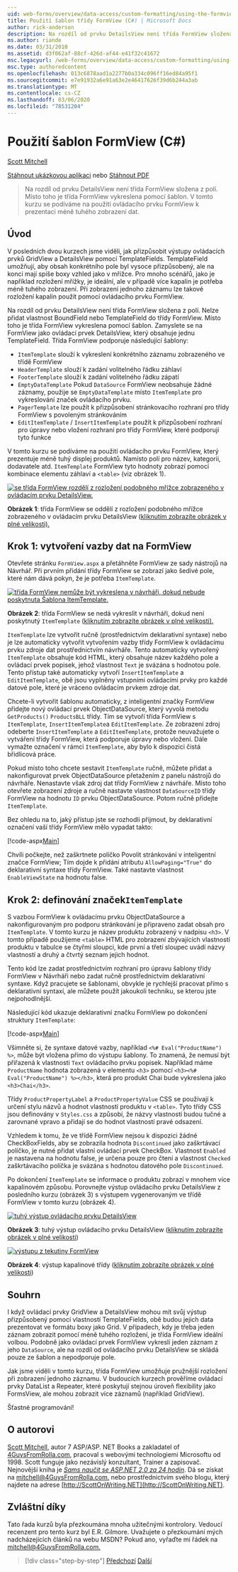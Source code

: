 ```yaml
---
uid: web-forms/overview/data-access/custom-formatting/using-the-formview-s-templates-cs
title: Použití šablon třídy FormView (C#) | Microsoft Docs
author: rick-anderson
description: Na rozdíl od prvku DetailsView není třída FormView složena z polí. Místo toho je třída FormView vykreslena pomocí šablon. V tomto kurzu se podíváme na použití F...
ms.author: riande
ms.date: 03/31/2010
ms.assetid: d3f062af-88cf-426d-af44-e41f32c41672
msc.legacyurl: /web-forms/overview/data-access/custom-formatting/using-the-formview-s-templates-cs
msc.type: authoredcontent
ms.openlocfilehash: 013c6878aad1a2277b0a334c096ff16ed84a95f1
ms.sourcegitcommit: e7e91932a6e91a63e2e46417626f39d6b244a3ab
ms.translationtype: MT
ms.contentlocale: cs-CZ
ms.lasthandoff: 03/06/2020
ms.locfileid: "78531204"
---
```

# <a name="using-the-formviews-templates-c"></a>Použití šablon FormView (C#)

[Scott Mitchell](https://twitter.com/ScottOnWriting)

[Stáhnout ukázkovou aplikaci](https://download.microsoft.com/download/9/6/9/969e5c94-dfb6-4e47-9570-d6d9e704c3c1/ASPNET_Data_Tutorial_14_CS.exe) nebo [Stáhnout PDF](using-the-formview-s-templates-cs/_static/datatutorial14cs1.pdf)

> Na rozdíl od prvku DetailsView není třída FormView složena z polí. Místo toho je třída FormView vykreslena pomocí šablon. V tomto kurzu se podíváme na použití ovládacího prvku FormView k prezentaci méně tuhého zobrazení dat.

## <a name="introduction"></a>Úvod

V posledních dvou kurzech jsme viděli, jak přizpůsobit výstupy ovládacích prvků GridView a DetailsView pomocí TemplateFields. TemplateField umožňují, aby obsah konkrétního pole byl vysoce přizpůsobený, ale na konci mají spíše boxy vzhled jako v mřížce. Pro mnoho scénářů, jako je například rozložení mřížky, je ideální, ale v případě více kapalin je potřeba méně tuhého zobrazení. Při zobrazení jednoho záznamu lze takové rozložení kapalin použít pomocí ovládacího prvku FormView.

Na rozdíl od prvku DetailsView není třída FormView složena z polí. Nelze přidat vlastnost BoundField nebo TemplateField do třídy FormView. Místo toho je třída FormView vykreslena pomocí šablon. Zamyslete se na FormView jako ovládací prvek DetailsView, který obsahuje jednu TemplateField. Třída FormView podporuje následující šablony:

- `ItemTemplate` slouží k vykreslení konkrétního záznamu zobrazeného ve třídě FormView
- `HeaderTemplate` slouží k zadání volitelného řádku záhlaví
- `FooterTemplate` slouží k zadání volitelného řádku zápatí
- `EmptyDataTemplate` Pokud `DataSource` FormView neobsahuje žádné záznamy, použije se `EmptyDataTemplate` místo `ItemTemplate` pro vykreslování značek ovládacího prvku.
- `PagerTemplate` lze použít k přizpůsobení stránkovacího rozhraní pro třídy FormView s povoleným stránkováním
- `EditItemTemplate` / `InsertItemTemplate` použít k přizpůsobení rozhraní pro úpravy nebo vložení rozhraní pro třídy FormView, které podporují tyto funkce

V tomto kurzu se podíváme na použití ovládacího prvku FormView, který prezentuje méně tuhý displej produktů. Namísto polí pro název, kategorii, dodavatele atd. `ItemTemplate` FormView tyto hodnoty zobrazí pomocí kombinace elementu záhlaví a `<table>` (viz obrázek 1).

[![se třída FormView rozdělí z rozložení podobného mřížce zobrazeného v ovládacím prvku DetailsView.](using-the-formview-s-templates-cs/_static/image2.png)](using-the-formview-s-templates-cs/_static/image1.png)

**Obrázek 1**: třída FormView se oddělí z rozložení podobného mřížce zobrazeného v ovládacím prvku DetailsView ([kliknutím zobrazíte obrázek v plné velikosti).](using-the-formview-s-templates-cs/_static/image3.png)

## <a name="step-1-binding-the-data-to-the-formview"></a>Krok 1: vytvoření vazby dat na FormView

Otevřete stránku `FormView.aspx` a přetáhněte FormView ze sady nástrojů na Návrhář. Při prvním přidání třídy FormView se zobrazí jako šedivé pole, které nám dává pokyn, že je potřeba `ItemTemplate`.

[![třída FormView nemůže být vykreslena v návrháři, dokud nebude poskytnuta Šablona ItemTemplate.](using-the-formview-s-templates-cs/_static/image5.png)](using-the-formview-s-templates-cs/_static/image4.png)

**Obrázek 2**: třída FormView se nedá vykreslit v návrháři, dokud není poskytnutý `ItemTemplate` ([kliknutím zobrazíte obrázek v plné velikosti).](using-the-formview-s-templates-cs/_static/image6.png)

`ItemTemplate` lze vytvořit ručně (prostřednictvím deklarativní syntaxe) nebo je lze automaticky vytvořit vytvořením vazby třídy FormView k ovládacímu prvku zdroje dat prostřednictvím návrháře. Tento automaticky vytvořený `ItemTemplate` obsahuje kód HTML, který obsahuje název každého pole a ovládací prvek popisek, jehož vlastnost `Text` je svázána s hodnotou pole. Tento přístup také automaticky vytvoří `InsertItemTemplate` a `EditItemTemplate`, obě jsou vyplněny vstupními ovládacími prvky pro každé datové pole, které je vráceno ovládacím prvkem zdroje dat.

Chcete-li vytvořit šablonu automaticky, z inteligentní značky FormView přidejte nový ovládací prvek ObjectDataSource, který vyvolá metodu `GetProducts()` `ProductsBLL` třídy. Tím se vytvoří třída FormView s `ItemTemplate`, `InsertItemTemplate`a `EditItemTemplate`. Ze zobrazení zdroj odeberte `InsertItemTemplate` a `EditItemTemplate`, protože neuvažujete o vytváření třídy FormView, která podporuje úpravy nebo vložení. Dále vymažte označení v rámci `ItemTemplate`, aby bylo k dispozici čistá břidlicová práce.

Pokud místo toho chcete sestavit `ItemTemplate` ručně, můžete přidat a nakonfigurovat prvek ObjectDataSource přetažením z panelu nástrojů do návrháře. Nenastavte však zdroj dat třídy FormView z návrháře. Místo toho otevřete zobrazení zdroje a ručně nastavte vlastnost `DataSourceID` třídy FormView na hodnotu `ID` prvku ObjectDataSource. Potom ručně přidejte `ItemTemplate`.

Bez ohledu na to, jaký přístup jste se rozhodli přijmout, by deklarativní označení vaší třídy FormView mělo vypadat takto:

[!code-aspx[Main](using-the-formview-s-templates-cs/samples/sample1.aspx)]

Chvíli počkejte, než zaškrtnete políčko Povolit stránkování v inteligentní značce FormView; Tím dojde k přidání atributu `AllowPaging="True"` do deklarativní syntaxe třídy FormView. Také nastavte vlastnost `EnableViewState` na hodnotu false.

## <a name="step-2-defining-theitemtemplates-markup"></a>Krok 2: definování značek`ItemTemplate`

S vazbou FormView k ovládacímu prvku ObjectDataSource a nakonfigurovaným pro podporu stránkování je připraveno zadat obsah pro `ItemTemplate`. V tomto kurzu je název produktu zobrazený v nadpisu `<h3>`. V tomto případě použijeme `<table>` HTML pro zobrazení zbývajících vlastností produktu v tabulce se čtyřmi sloupci, kde první a třetí sloupec uvádí názvy vlastností a druhý a čtvrtý seznam jejich hodnot.

Tento kód lze zadat prostřednictvím rozhraní pro úpravu šablony třídy FormView v Návrháři nebo zadat ručně prostřednictvím deklarativní syntaxe. Když pracujete se šablonami, obvykle je rychlejší pracovat přímo s deklarativní syntaxí, ale můžete použít jakoukoli techniku, se kterou jste nejpohodlnější.

Následující kód ukazuje deklarativní značku FormView po dokončení struktury `ItemTemplate`:

[!code-aspx[Main](using-the-formview-s-templates-cs/samples/sample2.aspx)]

Všimněte si, že syntaxe datové vazby, například `<%# Eval("ProductName") %>`, může být vložena přímo do výstupu šablony. To znamená, že nemusí být přiřazená k vlastnosti `Text` ovládacího prvku popisek. Například máme `ProductName` hodnota zobrazená v elementu `<h3>` pomocí `<h3><%# Eval("ProductName") %></h3>`, která pro produkt Chai bude vykreslena jako `<h3>Chai</h3>`.

Třídy `ProductPropertyLabel` a `ProductPropertyValue` CSS se používají k určení stylu názvů a hodnot vlastností produktu v `<table>`. Tyto třídy CSS jsou definovány v `Styles.css` a způsobí, že názvy vlastností budou tučné a zarovnané vpravo a přidají se do hodnot vlastností pravé odsazení.

Vzhledem k tomu, že ve třídě FormView nejsou k dispozici žádné CheckBoxFields, aby se zobrazila hodnota `Discontinued` jako zaškrtávací políčko, je nutné přidat vlastní ovládací prvek CheckBox. Vlastnost `Enabled` je nastavena na hodnotu false, je určena pouze pro čtení a vlastnost `Checked` zaškrtávacího políčka je svázána s hodnotou datového pole `Discontinued`.

Po dokončení `ItemTemplate` se informace o produktu zobrazí v mnohem více kapalinovém způsobu. Porovnejte výstup ovládacího prvku DetailsView z posledního kurzu (obrázek 3) s výstupem vygenerovaným ve třídě FormView v tomto kurzu (obrázek 4).

[![tuhý výstup ovládacího prvku DetailsView](using-the-formview-s-templates-cs/_static/image8.png)](using-the-formview-s-templates-cs/_static/image7.png)

**Obrázek 3**: tuhý výstup ovládacího prvku DetailsView ([kliknutím zobrazíte obrázek v plné velikosti](using-the-formview-s-templates-cs/_static/image9.png))

[![výstupu z tekutiny FormView](using-the-formview-s-templates-cs/_static/image11.png)](using-the-formview-s-templates-cs/_static/image10.png)

**Obrázek 4**: výstup kapalinové třídy ([kliknutím zobrazíte obrázek v plné velikosti](using-the-formview-s-templates-cs/_static/image12.png))

## <a name="summary"></a>Souhrn

I když ovládací prvky GridView a DetailsView mohou mít svůj výstup přizpůsobený pomocí vlastností TemplateFields, obě budou jejich data prezentovat ve formátu boxy jako Grid. V případech, kdy je třeba jeden záznam zobrazit pomocí méně tuhého rozložení, je třída FormView ideální volbou. Podobně jako ovládací prvek FormView vykreslí jeden záznam z jeho `DataSource`, ale na rozdíl od ovládacího prvku DetailsView se skládá pouze ze šablon a nepodporuje pole.

Jak jsme viděli v tomto kurzu, třída FormView umožňuje pružnější rozložení při zobrazení jednoho záznamu. V budoucích kurzech prověříme ovládací prvky DataList a Repeater, které poskytují stejnou úroveň flexibility jako FormsView, ale mohou zobrazit více záznamů (například GridView).

Šťastné programování!

## <a name="about-the-author"></a>O autorovi

[Scott Mitchell](http://www.4guysfromrolla.com/ScottMitchell.shtml), autor 7 ASP/ASP. NET Books a zakladatel of [4GuysFromRolla.com](http://www.4guysfromrolla.com), pracoval s webovými technologiemi Microsoftu od 1998. Scott funguje jako nezávislý konzultant, Trainer a zapisovač. Nejnovější kniha je [*Sams naučit se ASP.NET 2,0 za 24 hodin*](https://www.amazon.com/exec/obidos/ASIN/0672327384/4guysfromrollaco). Dá se získat na [mitchell@4GuysFromRolla.com.](mailto:mitchell@4GuysFromRolla.com) nebo prostřednictvím svého blogu, který najdete na adrese [http://ScottOnWriting.NET](http://ScottOnWriting.NET).

## <a name="special-thanks-to"></a>Zvláštní díky

Tato řada kurzů byla přezkoumána mnoha užitečnými kontrolory. Vedoucí recenzent pro tento kurz byl E.R. Gilmore. Uvažujete o přezkoumání mých nadcházejících článků na webu MSDN? Pokud ano, vyřaďte mi řádek na [mitchell@4GuysFromRolla.com.](mailto:mitchell@4GuysFromRolla.com)

> [!div class="step-by-step"]
> [Předchozí](using-templatefields-in-the-detailsview-control-cs.md)
> [Další](displaying-summary-information-in-the-gridview-s-footer-cs.md)
